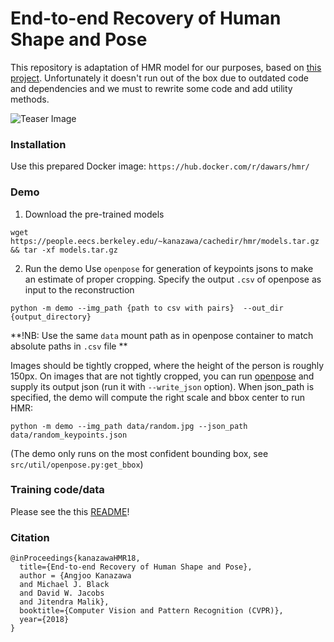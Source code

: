 # End-to-end Recovery of Human Shape and Pose

This repository is adaptation of HMR model for our purposes, 
based on [this project](https://akanazawa.github.io/hmr/). 
Unfortunately it doesn't run out of the box due to outdated code and dependencies and we must to rewrite 
some code and add utility methods. 

![Teaser Image](https://akanazawa.github.io/hmr/resources/images/teaser.png)

### Installation
Use this prepared Docker image:
`https://hub.docker.com/r/dawars/hmr/`

### Demo

1. Download the pre-trained models

```
wget https://people.eecs.berkeley.edu/~kanazawa/cachedir/hmr/models.tar.gz && tar -xf models.tar.gz
```

2. Run the demo
Use `openpose` for generation of keypoints jsons to make an estimate of proper cropping. Specify the output
`.csv` of openpose as input to the reconstruction
```
python -m demo --img_path {path to csv with pairs}  --out_dir {output_directory}
```
**!NB: Use the same `data` mount path as in openpose container to match absolute paths in 
`.csv` file **

Images should be tightly cropped, where the height of the person is roughly 150px.
On images that are not tightly cropped, you can run
[openpose](https://github.com/CMU-Perceptual-Computing-Lab/openpose) and supply
its output json (run it with `--write_json` option).
When json_path is specified, the demo will compute the right scale and bbox center to run HMR:
```
python -m demo --img_path data/random.jpg --json_path data/random_keypoints.json
```
(The demo only runs on the most confident bounding box, see `src/util/openpose.py:get_bbox`)

### Training code/data
Please see the this [README](doc/train.md)!

### Citation
```
@inProceedings{kanazawaHMR18,
  title={End-to-end Recovery of Human Shape and Pose},
  author = {Angjoo Kanazawa
  and Michael J. Black
  and David W. Jacobs
  and Jitendra Malik},
  booktitle={Computer Vision and Pattern Recognition (CVPR)},
  year={2018}
}
```

 
